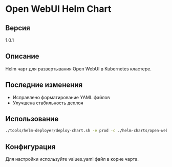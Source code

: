 # Open WebUI Helm Chart

## Версия
1.0.1

## Описание
Helm чарт для развертывания Open WebUI в Kubernetes кластере.

## Последние изменения
- Исправлено форматирование YAML файлов
- Улучшена стабильность деплоя

## Использование
```bash
./tools/helm-deployer/deploy-chart.sh -e prod -c ./helm-charts/open-webui/
```

## Конфигурация
Для настройки используйте values.yaml файл в корне чарта.